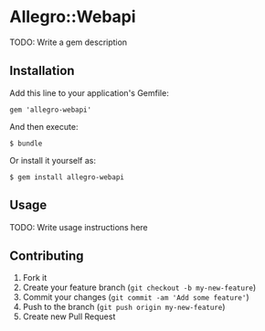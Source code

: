 # Allegro::Webapi

TODO: Write a gem description

## Installation

Add this line to your application's Gemfile:

    gem 'allegro-webapi'

And then execute:

    $ bundle

Or install it yourself as:

    $ gem install allegro-webapi

## Usage

TODO: Write usage instructions here

## Contributing

1. Fork it
2. Create your feature branch (`git checkout -b my-new-feature`)
3. Commit your changes (`git commit -am 'Add some feature'`)
4. Push to the branch (`git push origin my-new-feature`)
5. Create new Pull Request
